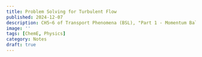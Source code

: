 ```yaml
---
title: Problem Solving for Turbulent Flow
published: 2024-12-07
description: CH5~6 of Transport Phenomena (BSL), "Part 1 - Momentum Balance".
image: ''
tags: [ChemE, Physics]
category: Notes
draft: true
---
```

